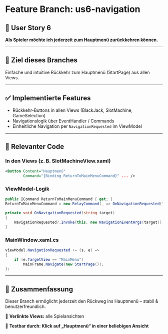 # Feature Branch: us6-navigation

## 🧾 User Story 6
**Als Spieler möchte ich jederzeit zum Hauptmenü zurückkehren können.**

---

## 🎯 Ziel dieses Branches
Einfache und intuitive Rückkehr zum Hauptmenü (StartPage) aus allen Views.

---

## ✅ Implementierte Features
- Rückkehr-Buttons in allen Views (BlackJack, SlotMachine, GameSelection)
- Navigationslogik über EventHandler / Commands
- Einheitliche Navigation per `NavigationRequested` im ViewModel

---

## 📁 Relevanter Code

### In den Views (z. B. SlotMachineView.xaml)
```xml
<Button Content="Hauptmenü"
        Command="{Binding ReturnToMainMenuCommand}" ... />
```

### ViewModel-Logik
```csharp
public ICommand ReturnToMainMenuCommand { get; }
ReturnToMainMenuCommand = new RelayCommand(_ => OnNavigationRequested("MainMenu"));

private void OnNavigationRequested(string target)
{
    NavigationRequested?.Invoke(this, new NavigationEventArgs(target));
}
```

### MainWindow.xaml.cs
```csharp
viewModel.NavigationRequested += (s, e) =>
{
    if (e.TargetView == "MainMenu")
        MainFrame.Navigate(new StartPage());
};
```

---

## 🧩 Zusammenfassung
Dieser Branch ermöglicht jederzeit den Rückweg ins Hauptmenü – stabil & benutzerfreundlich.

📌 **Verlinkte Views:** alle Spielansichten

🧪 **Testbar durch: Klick auf „Hauptmenü“ in einer beliebigen Ansicht**
